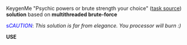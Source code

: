 KeygenMe "Psychic powers or brute strength your choice" ([task source](https://forum.tuts4you.com/topic/37904-keygenme-01-psychic-powers-or-brute-strength-your-choice)) **solution** based on **multithreaded brute-force**

<span style="color:blue">s*CAUTION*</span>: _This solution is far from elegance. You processor will burn :)_

**USE**
